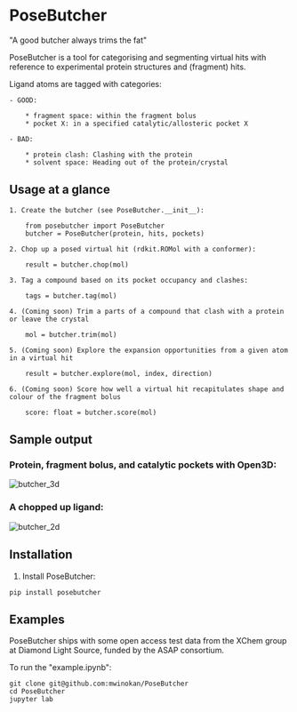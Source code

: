 
# PoseButcher

"A good butcher always trims the fat"

PoseButcher is a tool for categorising and segmenting virtual hits with reference to experimental protein structures and (fragment) hits.

Ligand atoms are tagged with categories:

	- GOOD:

		* fragment space: within the fragment bolus
		* pocket X: in a specified catalytic/allosteric pocket X

	- BAD:
		
		* protein clash: Clashing with the protein
		* solvent space: Heading out of the protein/crystal

## Usage at a glance

	1. Create the butcher (see PoseButcher.__init__):

		from posebutcher import PoseButcher
		butcher = PoseButcher(protein, hits, pockets)

	2. Chop up a posed virtual hit (rdkit.ROMol with a conformer):

		result = butcher.chop(mol)

	3. Tag a compound based on its pocket occupancy and clashes:

		tags = butcher.tag(mol)

	4. (Coming soon) Trim a parts of a compound that clash with a protein or leave the crystal

		mol = butcher.trim(mol)

	5. (Coming soon) Explore the expansion opportunities from a given atom in a virtual hit

		result = butcher.explore(mol, index, direction)

	6. (Coming soon) Score how well a virtual hit recapitulates shape and colour of the fragment bolus

		score: float = butcher.score(mol)

## Sample output

### Protein, fragment bolus, and catalytic pockets with Open3D:

![butcher_3d](https://github.com/mwinokan/PoseButcher/assets/36866506/5162fa10-8003-4980-aa08-0cbc0d38a0f5)

### A chopped up ligand:

![butcher_2d](https://github.com/mwinokan/PoseButcher/assets/36866506/f4947703-83f9-45f5-8e70-108918582938)

## Installation

1. Install PoseButcher:

`pip install posebutcher`

## Examples

PoseButcher ships with some open access test data from the XChem group at Diamond Light Source, funded by the ASAP consortium.

To run the "example.ipynb":

```
git clone git@github.com:mwinokan/PoseButcher
cd PoseButcher
jupyter lab
```
